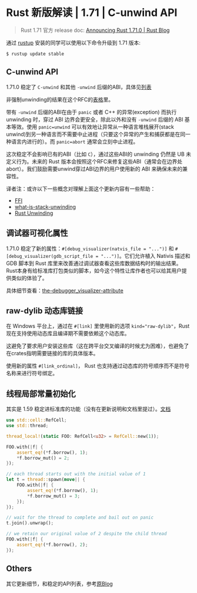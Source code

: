 # Rust 新版解读 | 1.71 | C-unwind API

> Rust 1.71 官方 release doc: [Announcing Rust 1.71.0 | Rust Blog](https://blog.rust-lang.org/2023/07/13/Rust-1.71.0.html)

通过 [rustup](https://www.rust-lang.org/tools/install) 安装的同学可以使用以下命令升级到 1.71 版本:

```shell
$ rustup update stable
```

## C-unwind API

1.71.0 稳定了 `C-unwind` 和其他 `-unwind` 后缀的ABI，具体见[列表](https://github.com/rust-lang/rust/issues/74990#issuecomment-1363473645)

非强制unwinding的结果在这个RFC的[表格](https://github.com/rust-lang/rfcs/blob/master/text/2945-c-unwind-abi.md#abi-boundaries-and-unforced-unwinding)里。

带有 `-unwind` 后缀的ABI在由于 `panic` 或者 C++ 的异常(exception) 而执行 unwinding 时，穿过 ABI 边界会更安全，除此以外和没有 `-unwind` 后缀的 ABI 基本等效。使用 `panic=unwind` 可以有效地让异常从一种语言堆栈展开(stack unwind)到另一种语言而不需要中止进程（只要这个异常的产生和捕获都是在同一种语言内进行的）。而 `panic=abort` 通常会立刻中止进程。

这次稳定不会影响已有的ABI（比如 `C`），通过这些ABI的 unwinding 仍然是 UB 未定义行为。未来的 Rust 版本会按照这个RFC来修复这些ABI（通常会在边界处abort）。我们鼓励需要unwind穿过ABI边界的用户使用新的 ABI 来确保未来的兼容性。

译者注：或许以下一些概念对理解上面这个更新内容有一些帮助：

* [FFI](https://doc.rust-lang.org/nomicon/ffi.html)
* [what-is-stack-unwinding](https://stackoverflow.com/questions/2331316/what-is-stack-unwinding)
* [Rust Unwinding](https://doc.rust-lang.org/nomicon/unwinding.html)

## 调试器可视化属性

1.71.0 稳定了新的属性：`#[debug_visualizer(natvis_file = "...")]` 和 `#[debug_visualizer(gdb_script_file = "...")]`。它们允许植入 Nativis 描述和 GDB 脚本到 Rust 库里来改善通过调试器查看这些库数据结构时的输出结果。Rust本身有给标准库打包类似的脚本，如今这个特性让库作者也可以给其用户提供类似的体验了。

具体细节查看：[the-debugger_visualizer-attribute](https://doc.rust-lang.org/nightly/reference/attributes/debugger.html#the-debugger_visualizer-attribute)

## raw-dylib 动态库链接

在 Windows 平台上，通过在 `#[link]` 里使用新的选项 `kind="raw-dylib"`，Rust 现在支持使用动态库且编译期不需要依赖这个动态库。

这避免了要求用户安装这些库（这在跨平台交叉编译的时候尤为困难），也避免了在crates指明需要链接的库的具体版本。

使用新的属性 `#[link_ordinal]`， Rust 也支持通过动态库的符号顺序而不是符号名称来进行符号绑定。

## 线程局部常量初始化

其实是 1.59 稳定进标准库的功能（没有在更新说明和文档里提过）。[文档](https://doc.rust-lang.org/stable/std/macro.thread_local.html)

```rust
use std::cell::RefCell;
use std::thread;

thread_local!(static FOO: RefCell<u32> = RefCell::new(1));

FOO.with(|f| {
    assert_eq!(*f.borrow(), 1);
    *f.borrow_mut() = 2;
});

// each thread starts out with the initial value of 1
let t = thread::spawn(move|| {
    FOO.with(|f| {
        assert_eq!(*f.borrow(), 1);
        *f.borrow_mut() = 3;
    });
});

// wait for the thread to complete and bail out on panic
t.join().unwrap();

// we retain our original value of 2 despite the child thread
FOO.with(|f| {
    assert_eq!(*f.borrow(), 2);
});
```

## Others

其它更新细节，和稳定的API列表，参考[原Blog](https://blog.rust-lang.org/2023/07/13/Rust-1.71.0.html#stabilized-apis)

